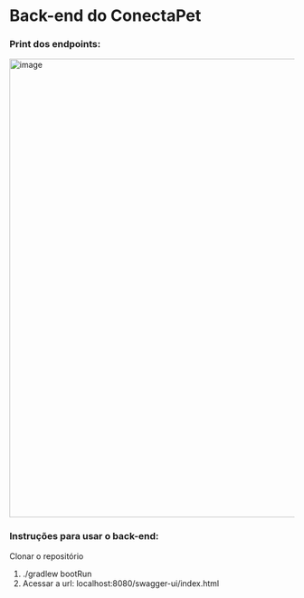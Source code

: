 # Back-end do ConectaPet
### Print dos endpoints:
<img width="1871" height="810" alt="image" src="https://github.com/user-attachments/assets/742f2205-b6f3-427e-937f-8fef4330ac4d" />

### Instruções para usar o back-end:
Clonar o repositório
1. ./gradlew bootRun
2. Acessar a url: localhost:8080/swagger-ui/index.html  
